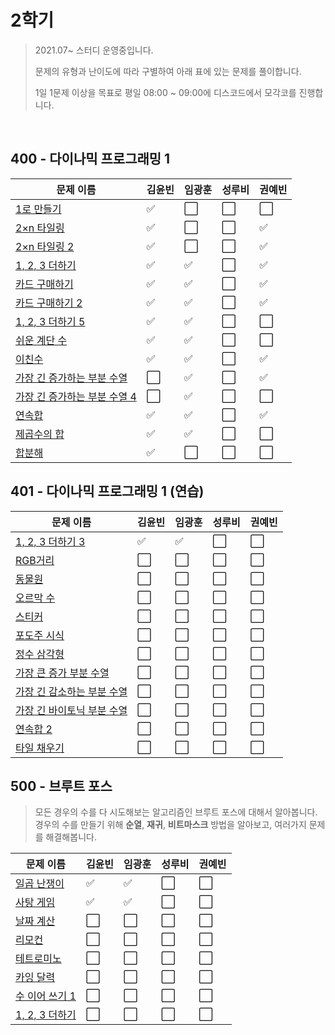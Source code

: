 # 2학기

> 2021.07~ 스터디 운영중입니다. 
>
> 문제의 유형과 난이도에 따라 구별하여 아래 표에 있는 문제를 풀이합니다. 
>
> 1일 1문제 이상을 목표로 평일 08:00 ~ 09:00에 디스코드에서 모각코를 진행합니다. 



<br>

## 400 - 다이나믹 프로그래밍 1


| 문제 이름                                                    | 김윤빈               | 임광훈               | 성루비               | 권예빈               |
| ------------------------------------------------------------ | -------------------- | -------------------- | -------------------- | -------------------- |
| [1로 만들기](https://www.acmicpc.net/problem/1463)           | :white_check_mark:   | :white_large_square: | :white_large_square: | :white_large_square: |
| [2×n 타일링](https://www.acmicpc.net/problem/11726)          | :white_check_mark:   | :white_large_square: | :white_large_square: | :white_check_mark:   |
| [2×n 타일링 2](https://www.acmicpc.net/problem/11727)        | :white_check_mark:   | :white_large_square: | :white_large_square: | :white_check_mark:   |
| [1, 2, 3 더하기](https://www.acmicpc.net/problem/9095)       | :white_check_mark:   | :white_check_mark:   | :white_large_square: | :white_check_mark:   |
| [카드 구매하기](https://www.acmicpc.net/problem/11052)       | :white_check_mark:   | :white_check_mark:   | :white_large_square: | :white_check_mark:   |
| [카드 구매하기 2](https://www.acmicpc.net/problem/16194)     | :white_check_mark:   | :white_check_mark:   | :white_large_square: | :white_check_mark:   |
| [1, 2, 3 더하기 5](https://www.acmicpc.net/problem/15990)    | :white_check_mark:   | :white_check_mark:   | :white_large_square: | :white_large_square: |
| [쉬운 계단 수](https://www.acmicpc.net/problem/10844)        | :white_check_mark:   | :white_check_mark:   | :white_large_square: | :white_large_square: |
| [이친수](https://www.acmicpc.net/problem/2193)               | :white_check_mark:   | :white_check_mark:   | :white_large_square: | :white_check_mark:   |
| [가장 긴 증가하는 부분 수열](https://www.acmicpc.net/problem/11053) | :white_large_square: | :white_check_mark:   | :white_large_square: | :white_check_mark:   |
| [가장 긴 증가하는 부분 수열 4](https://www.acmicpc.net/problem/14002) | :white_large_square: | :white_check_mark:   | :white_large_square: | :white_large_square: |
| [연속합](https://www.acmicpc.net/problem/1912)               | :white_check_mark:   | :white_check_mark:   | :white_large_square: | :white_check_mark:   |
| [제곱수의 합](https://www.acmicpc.net/problem/1699)          | :white_check_mark:   | :white_check_mark:   | :white_large_square: | :white_large_square: |
| [합분해](https://www.acmicpc.net/problem/2225)               | :white_check_mark:   | :white_large_square: | :white_large_square: | :white_large_square: |



## 401 - 다이나믹 프로그래밍 1 (연습)

| 문제 이름                                                    | 김윤빈               | 임광훈               | 성루비               | 권예빈               |
| ------------------------------------------------------------ | -------------------- | -------------------- | -------------------- | -------------------- |
| [1, 2, 3 더하기 3](https://www.acmicpc.net/problem/15988)    | :white_check_mark:   | :white_check_mark:   | :white_large_square: | :white_large_square: |
| [RGB거리](https://www.acmicpc.net/problem/1149)              | :white_large_square: | :white_large_square: | :white_large_square: | :white_large_square: |
| [동물원](https://www.acmicpc.net/problem/1309)               | :white_large_square: | :white_large_square: | :white_large_square: | :white_large_square: |
| [오르막 수](https://www.acmicpc.net/problem/11057)           | :white_large_square: | :white_large_square: | :white_large_square: | :white_large_square: |
| [스티커](https://www.acmicpc.net/problem/9465)               | :white_large_square: | :white_large_square: | :white_large_square: | :white_large_square: |
| [포도주 시식](https://www.acmicpc.net/problem/2156)          | :white_large_square: | :white_large_square: | :white_large_square: | :white_large_square: |
| [정수 삼각형](https://www.acmicpc.net/problem/1932)          | :white_large_square: | :white_large_square: | :white_large_square: | :white_large_square: |
| [가장 큰 증가 부분 수열](https://www.acmicpc.net/problem/11055) | :white_large_square: | :white_large_square: | :white_large_square: | :white_large_square: |
| [가장 긴 감소하는 부분 수열](https://www.acmicpc.net/problem/11722) | :white_large_square: | :white_large_square: | :white_large_square: | :white_large_square: |
| [가장 긴 바이토닉 부분 수열](https://www.acmicpc.net/problem/11054) | :white_large_square: | :white_large_square: | :white_large_square: | :white_large_square: |
| [연속합 2](https://www.acmicpc.net/problem/13398)            | :white_large_square: | :white_large_square: | :white_large_square: | :white_large_square: |
| [타일 채우기](https://www.acmicpc.net/problem/2133)          | :white_large_square: | :white_large_square: | :white_large_square: | :white_large_square: |



## 500 - 브루트 포스

> 모든 경우의 수를 다 시도해보는 알고리즘인 브루트 포스에 대해서 알아봅니다.
> 경우의 수를 만들기 위해 **순열**, **재귀**, **비트마스크** 방법을 알아보고, 여러가지 문제를 해결해봅니다.



| 문제 이름                                              | 김윤빈               | 임광훈               | 성루비               | 권예빈               |
| ------------------------------------------------------ | -------------------- | -------------------- | -------------------- | -------------------- |
| [일곱 난쟁이](https://www.acmicpc.net/problem/2309)    | :white_check_mark:   | :white_check_mark:   | :white_large_square: | :white_large_square: |
| [사탕 게임](https://www.acmicpc.net/problem/3085)      | :white_check_mark:   | :white_check_mark:   | :white_large_square: | :white_large_square: |
| [날짜 계산](https://www.acmicpc.net/problem/1476)      | :white_large_square: | :white_large_square: | :white_large_square: | :white_large_square: |
| [리모컨](https://www.acmicpc.net/problem/1107)         | :white_large_square: | :white_large_square: | :white_large_square: | :white_large_square: |
| [테트로미노](https://www.acmicpc.net/problem/14500)    | :white_large_square: | :white_large_square: | :white_large_square: | :white_large_square: |
| [카잉 달력](https://www.acmicpc.net/problem/6064)      | :white_large_square: | :white_large_square: | :white_large_square: | :white_large_square: |
| [수 이어 쓰기 1](https://www.acmicpc.net/problem/1748) | :white_large_square: | :white_large_square: | :white_large_square: | :white_large_square: |
| [1, 2, 3 더하기](https://www.acmicpc.net/problem/9095) | :white_large_square: | :white_large_square: | :white_large_square: | :white_large_square: |